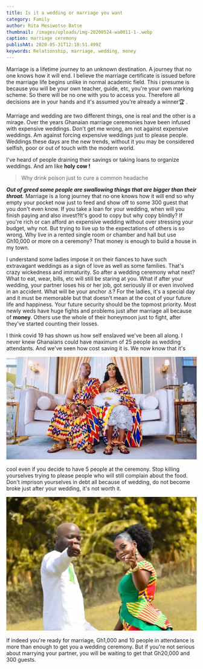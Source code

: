 ```yaml
---
title: Is it a wedding or marriage you want
category: Family
author: Rita Mesiwotso Batse
thumbnail: /images/uploads/img-20200524-wa0011-1-.webp
caption: marriage ceremony
publishAt: 2020-05-31T12:18:51.499Z
keywords: Relationship, marriage, wedding, money
---
```


Marriage is a lifetime journey to an unknown destination. A journey
that no one knows how it will end. I believe the marriage certificate is
issued before the marriage life begins unlike in normal academic field. This i
presume is because you will be your own teacher, guide, etc, you're your own
marking scheme. So there will be no one with you to access you. Therefore all
decisions are in your hands and it's assumed you're already a winner🏆 .

Marriage and wedding are two different things, one is real and the other is a mirage. Over the years Ghanaian marriage ceremonies have been infused with expensive weddings. Don't get me wrong, am not against expensive weddings. Am against forcing expensive weddings just to please people. Weddings these days are the new trends, without it you may be considered selfish, poor or out of touch with the modern world.

I've heard of people draining their savings or taking loans to organize weddings. And am like **holy cow !**

> Why drink poison just to cure a common headache

**_Out of greed some people are swallowing things that are bigger than their throat._** Marriage is a long journey that no one knows how it will end so why empty your pocket now just to feed and show off to some 300 guest that you don't even know. If you take a loan for your wedding, when will you finish paying and also invest?It's good to copy but why copy blindly? If you're rich or can afford an expensive wedding without over stressing your budget, why not. But trying to live up to the expectations of others is so wrong. Why live in a rented single room or chamber and hall but use Gh10,000 or more on a ceremony? That money is enough to build a house in my town.

I understand some ladies impose it on their fiances to have such extravagant weddings as a sign of love as well as some families. That's crazy wickedness and immaturity. So after a wedding ceremony what next? What to eat, wear, bills, etc will still be staring at you. What if after your wedding, your partner loses his or her job, got seriously ill or even involved in an accident. What will be your anchor ⚓? For the ladies, it's a special day and it must be memorable but that doesn't mean at the cost of your future life and happiness. Your future security should be the topmost priority. Most newly weds have huge fights and problems just after marriage all because of **money**. Others use the whole of their honeymoon just to fight, after they've started counting their losses.

I think covid 19 has shown us how self enslaved we've been all along. I never knew Ghanaians could have maximum of 25 people as wedding attendants. And we've seen how cost saving it is. We now know that it's

![marriage ceremony](/images/uploads/screenshot_20200522-032843_1590118322532.webp "ceremony")

cool even if you decide to have 5 people at the ceremony. Stop killing yourselves trying to please people who will still complain about the food. Don't imprison yourselves in debt all because of wedding, do not become broke just after your wedding, it's not worth it.

![marriage ceremony](/images/uploads/img-20181222-wa0003-2-.webp "couples")

If indeed you're ready for marriage, Gh1,000 and 10 people in attendance is more than enough to get you a wedding ceremony. But if you're not serious about marrying your partner, you will be waiting to get that Gh20,000 and 300 guests.
